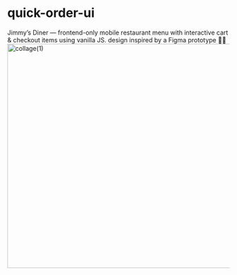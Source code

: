 # quick-order-ui
Jimmy’s Diner — frontend-only mobile restaurant menu with interactive cart & checkout items using vanilla JS.
design inspired by a Figma prototype 🍔🛒<img width="1129" height="509" alt="collage(1)" src="https://github.com/user-attachments/assets/b6281bf5-03c1-4455-9943-2fdae6d77ea1" />
